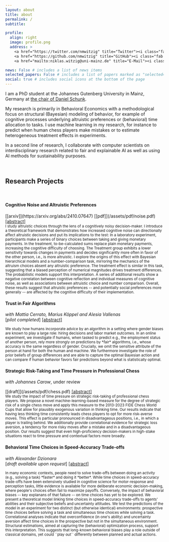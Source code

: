 ```yaml
---
layout: about
title: about
permalink: /
subtitle:

profile:
  align: right
  image: profile.png
  address: >
    <a href="https://twitter.com/nmwitzig" title="Twitter"><i class="fab fa-twitter"></i></a>
    <a href="https://github.com/nmwitzig" title="GitHub"><i class="fab fa-github"></i></a>
    <a href="mailto:niklas.witzig@uni-mainz.de" title="E-Mail"><i class="fa fa-envelope"></i></a>

news: False # includes a list of news items
selected_papers: False # includes a list of papers marked as "selected={true}"
social: true # includes social icons at the bottom of the page
---
```


I am a PhD student at the Johannes Gutenberg University in Mainz, Germany at [the chair of Daniel Schunk](https://www.public.economics.uni-mainz.de).

My research is primarily in Behavioral Economics with a methodological focus on structural (Bayesian) modeling of behavior, for example of cognitive processes underlying altruistic preferences or (behavioral) time allocation to tasks. I use machine learning in my research, for instance to predict when human chess players make mistakes or to estimate heterogeneous treatment effects in experiments.

In a second line of research, I collaborate with computer scientists on interdisciplinary research related to fair and explainable AI as well as using AI methods for sustainability purposes.

&nbsp;
&nbsp;


## Research Projects

&nbsp;

<!--*[You can find a poster summarizing some of my projects here](https://www.gutenberg-akademie.uni-mainz.de/files/2022/05/Witzig_poster_Komprimiert.pdf)*
-->

#### Cognitive Noise and Altruistic Preferences

<!--[[Streamlit-App (prelim)]](https://appmodel-dwngdhzfinbdrbgcqepth6.streamlit.app/)--> [[arxiv]](https://arxiv.org/abs/2410.07647) [[pdf]](/assets/pdf/noise.pdf) <a data-toggle="collapse" href="#collapse_noise" class="collapsed" aria-expanded="false">[abstract]</a>
<div id="collapse_noise" class="panel-collapse collapse" style=""> <text style="font-size:smaller; text-justify: auto">
I study altruistic choices through the lens of a cognitively noisy decision-maker. I introduce a theoretical framework that demonstrates how increased cognitive noise can directionally affect altruistic decisions and put its implications to the test: In a laboratory experiment, participants make a series of binary choices between taking and giving monetary payments. In the treatment, to-be-calculated sums replace plain monetary payments, increasing the cognitive difficulty of choosing. The Treatment group exhibits a lower sensitivity towards changes in payments and decides significantly more often in favor of the other person, i.e., is more altruistic. I explore the origins of this effect with Bayesian hierarchical models and a number-comparison task, mirroring the mechanics of the altruism choices absent any altruistic preference. The treatment effect is similar in this task, suggesting that a biased perception of numerical magnitudes drives treatment differences. The probabilistic models support this interpretation. A series of additional results show a negative correlation between cognitive reflection and individual measures of cognitive noise, as well as associations between altruistic choice and number comparison. Overall, these results suggest that altruistic preferences -- and potentially social preferences more generally -- are affected by the cognitive difficulty of their implementation.</text></div>

#### Trust in Fair Algorithms

_with Mattia Cerrato, Marius Köppel and Alesia Vallenas_<br>
[*pilot completed*] <a data-toggle="collapse" href="#collapse_ai" class="collapsed" aria-expanded="false">[abstract]</a>

<div id="collapse_ai" class="panel-collapse collapse" style=""> <text style="font-size:smaller">
We study how humans incorporate advice by an algorithm in a setting where gender biases are known to play a large role: hiring decisions and labor market outcomes. In an online experiment, we investigate if humans, when tasked to predict e.g., the employment status of another person, rely more strongly on predictions by *fair* algorithms, i.e., whose accuracy is the same regardless of gender. Crucially, we omit the sensitive attribute of the person at hand for both the human and machine. We furthermore investigate the role of prior beliefs of group differences and are able to capture the optimal Bayesian action and can compare if human behavior favors fair predictions beyond what is statistically optimal.</text></div>

#### Strategic Risk-Taking and Time Pressure in Professional Chess

_with Johannes Carow_, under review<br>
<!--[[Web-App]](https://share.streamlit.io/nmwitzig/streamlit-chess/main/app.py)--> [[draft]](/assets/pdf/chess.pdf) <a data-toggle="collapse" href="#collapse_chess" class="collapsed" aria-expanded="false">[abstract]</a>

<div id="collapse_chess" class="panel-collapse collapse" style=""> <text style="font-size:smaller">
We study the impact of time pressure on strategic risk-taking of professional chess players. We propose a novel machine-learning-based measure for the degree of strategic risk of a single chess move and apply this measure to the 2013-2023 FIDE Chess World Cups that allow for plausibly exogenous variation in thinking time. Our results indicate that having less thinking time consistently leads chess players to opt for more risk-averse moves. This effect is particular pronounced in disadvantageous positions, i.e., in which a player is trailing behind.  We additionally provide correlational evidence for strategic loss aversion, a tendency for more risky moves after a mistake and in a disadvantageous position. Our results suggest that even high-proficiency decision-makers in high-stake situations react to time pressure and contextual factors more broadly. </text></div>

#### Behavioral Time Choices in Speed-Accuracy Trade-offs

_with Alexander Dzionara_<br>
[*draft available upon request*] <a data-toggle="collapse" href="#collapse_time" class="collapsed" aria-expanded="false">[abstract]</a>

<div id="collapse_time" class="panel-collapse collapse" style=""> <text style="font-size:smaller">
In many economic contexts, people need to solve trade-offs between doing an activity (e.g., solving a task) *faster* and doing it *better*. While time choices in speed-accuracy trade-offs have been extensively studied in cognitive science for motor-response and perception tasks, little evidence is available for more deliberate economic decision-making, where people's choices often fail to maximize payoffs. Conversely, the impact of behavioral biases -- key explanans of that failure --  on time choices has yet to be explored. We present a theoretical model linking time choices in speed-accuracy trade-offs to agents' abilities and their subjective beliefs and uncertainty attitudes. We test the predictions of the model in an experiment for two distinct (but otherwise identical) environments: prospective time choices before solving a task and simultaneous time choices while solving a task. Correlational analyses indicate that overconfidence (in one's ability) and uncertainty aversion affect time choices in the prospective but not in the simultaneous environment. Structural estimations, aimed at capturing the (behavioral) optimization process, support this interpretation. This suggests that long-known behavioral biases play a role outside of classical domains, yet could ``play out`` differently between planned and actual actions.</text></div>
&nbsp;




<!--
#### Predicting NOx emissions in Biochar Production Plants using Machine Learning
_with Marius Köppel, Tobias Schweitzer, Mattia Cerrato, Tim Klausmann and others_ <br>
[*accepted at Neurips 2024 Climate Change Workshop*]
<div id="collapse_biochar" class="panel-collapse collapse" style=""> <text style="font-size:smaller">

In this paper, we present a novel method of optimizing the process of a biochar plant based on machine learning methods. We show how a standard Random Forest Regressor can be used to model the states of the pyrolysis machine, the physics of which remain highly complex and only poorly understood. This model serves as a surrogate of the machine (reproducing several of its key outcomes) in a numerical optimization. This, in turn, could enable us to reduce NOx emissions -- a key regulatory goal in that industry -- while achieving maximal output still. In a preliminary test our approach shows remarkable results, proves to be applicable on two different machines from different manufacturers, and can be implemented on standard Internet of Things (IoT) devices more generally.</text></div>
&nbsp;
-->



<!--
[[Project Page]](/projects/projects-3) [*draft in preparation*]<br>
<details>
<summary>[Summary]</summary>
<text style="font-size:smaller">
In this project, we
</text>
</details>
-->

<!--
<details>
<summary>[Summary]</summary>
<text style="font-size:smaller">
In this project, we
</text>
</details>
-->







